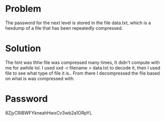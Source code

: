 # Problem
The password for the next level is stored in the file data.txt, which is a hexdump of a file that has been repeatedly compressed. 

# Solution
The hint was thhe file was compressed many times, It didn't compute with me for awhile lol. I used xxd -r filename > data.txt to decode it, then I used file to see what type of file it is.. From there I decompressed the file based on what is was compressed with.

# Password
8ZjyCRiBWFYkneahHwxCv3wb2a1ORpYL


